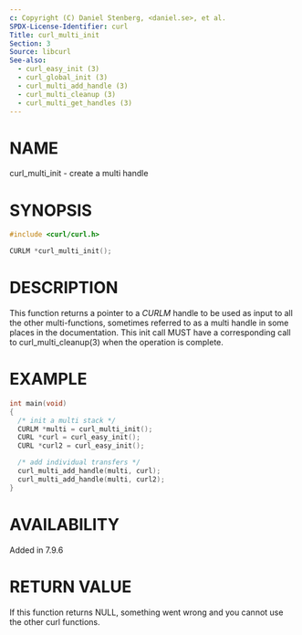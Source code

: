 ```yaml
---
c: Copyright (C) Daniel Stenberg, <daniel.se>, et al.
SPDX-License-Identifier: curl
Title: curl_multi_init
Section: 3
Source: libcurl
See-also:
  - curl_easy_init (3)
  - curl_global_init (3)
  - curl_multi_add_handle (3)
  - curl_multi_cleanup (3)
  - curl_multi_get_handles (3)
---
```


# NAME

curl_multi_init - create a multi handle

# SYNOPSIS

~~~c
#include <curl/curl.h>

CURLM *curl_multi_init();
~~~

# DESCRIPTION

This function returns a pointer to a *CURLM* handle to be used as input to
all the other multi-functions, sometimes referred to as a multi handle in some
places in the documentation. This init call MUST have a corresponding call to
curl_multi_cleanup(3) when the operation is complete.

# EXAMPLE

~~~c
int main(void)
{
  /* init a multi stack */
  CURLM *multi = curl_multi_init();
  CURL *curl = curl_easy_init();
  CURL *curl2 = curl_easy_init();

  /* add individual transfers */
  curl_multi_add_handle(multi, curl);
  curl_multi_add_handle(multi, curl2);
}
~~~

# AVAILABILITY

Added in 7.9.6

# RETURN VALUE

If this function returns NULL, something went wrong and you cannot use the
other curl functions.
